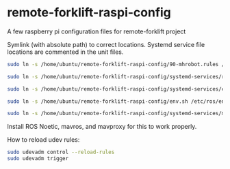 # remote-forklift-raspi-config
A few raspberry pi configuration files for remote-forklift project


Symlink (with absolute path) to correct locations. Systemd service file locations are commented in the unit files.

```sh
sudo ln -s /home/ubuntu/remote-forklift-raspi-config/90-mhrobot.rules /etc/udev/rules.d/

sudo ln -s /home/ubuntu/remote-forklift-raspi-config/systemd-services/roscore.service /etc/systemd/system/

sudo ln -s /home/ubuntu/remote-forklift-raspi-config/systemd-services/channel_launcher.service /etc/systemd/system/

sudo ln -s /home/ubuntu/remote-forklift-raspi-config/env.sh /etc/ros/env.sh

sudo ln -s /home/ubuntu/remote-forklift-raspi-config/systemd-services/mavproxy.service /lib/systemd/system/mavproxy.service
```
Install ROS Noetic, mavros, and mavproxy for this to work properly.


How to reload udev rules:
```sh
sudo udevadm control --reload-rules
sudo udevadm trigger
```
